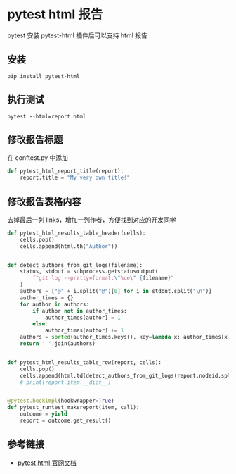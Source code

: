 # pytest html 报告

pytest 安装 pytest-html 插件后可以支持 html 报告

## 安装

```shell
pip install pytest-html
```

## 执行测试

```shell
pytest --html=report.html
```

## 修改报告标题

在 conftest.py 中添加

```python
def pytest_html_report_title(report):
    report.title = "My very own title!"
```

## 修改报告表格内容

去掉最后一列 links，增加一列作者，方便找到对应的开发同学

```python
def pytest_html_results_table_header(cells):
    cells.pop()
    cells.append(html.th("Author"))


def detect_authors_from_git_logs(filename):
    status, stdout = subprocess.getstatusoutput(
        f"git log --pretty=format:\"%ce\" {filename}"
    )
    authors = ["@" + i.split("@")[0] for i in stdout.split("\n")]
    author_times = {}
    for author in authors:
        if author not in author_times:
            author_times[author] = 1
        else:
            author_times[author] += 1
    authors = sorted(author_times.keys(), key=lambda x: author_times[x], reverse=True)
    return ' '.join(authors)


def pytest_html_results_table_row(report, cells):
    cells.pop()
    cells.append(html.td(detect_authors_from_git_logs(report.nodeid.split("::")[0])))
    # print(report.item.__dict__)


@pytest.hookimpl(hookwrapper=True)
def pytest_runtest_makereport(item, call):
    outcome = yield
    report = outcome.get_result()
```

## 参考链接

- [pytest html 官网文档](https://pytest-html.readthedocs.io/en/latest/)
